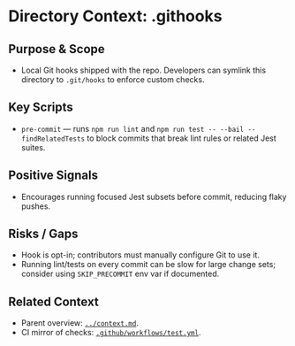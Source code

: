 # Directory Context: .githooks

## Purpose & Scope

- Local Git hooks shipped with the repo. Developers can symlink this directory to `.git/hooks` to enforce custom checks.

## Key Scripts

- `pre-commit` — runs `npm run lint` and `npm run test -- --bail --findRelatedTests` to block commits that break lint rules or related Jest suites.

## Positive Signals

- Encourages running focused Jest subsets before commit, reducing flaky pushes.

## Risks / Gaps

- Hook is opt-in; contributors must manually configure Git to use it.
- Running lint/tests on every commit can be slow for large change sets; consider using `SKIP_PRECOMMIT` env var if documented.

## Related Context

- Parent overview: [`../context.md`](../context.md).
- CI mirror of checks: [`.github/workflows/test.yml`](../.github/workflows/context.md).
